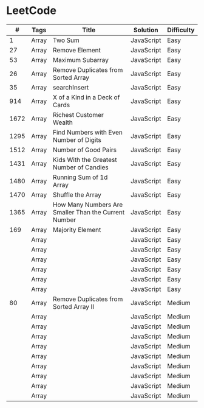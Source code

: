 # LeetCode
| # | Tags| Title | Solution | Difficulty|
| ---- | ---- | ---- | ----| ---- |
| 1 | Array | Two Sum | JavaScript | Easy |
| 27 | Array | Remove Element | JavaScript | Easy |
| 53 | Array | Maximum Subarray | JavaScript | Easy |
| 26 | Array | Remove Duplicates from Sorted Array | JavaScript | Easy |
| 35 | Array | searchInsert | JavaScript | Easy |
| 914 | Array | X of a Kind in a Deck of Cards | JavaScript | Easy |
| 1672 | Array | Richest Customer Wealth | JavaScript | Easy |
| 1295 | Array | Find Numbers with Even Number of Digits | JavaScript | Easy |
| 1512 | Array | Number of Good Pairs | JavaScript | Easy |
| 1431 | Array | Kids With the Greatest Number of Candies | JavaScript | Easy |
| 1480 | Array | Running Sum of 1d Array | JavaScript | Easy |
| 1470 | Array | Shuffle the Array | JavaScript | Easy |
| 1365 | Array | How Many Numbers Are Smaller Than the Current Number | JavaScript | Easy |
| 169 | Array | Majority Element | JavaScript | Easy |
|  | Array |  | JavaScript | Easy |
|  | Array |  | JavaScript | Easy |
|  | Array |  | JavaScript | Easy |
|  | Array |  | JavaScript | Easy |
|  | Array |  | JavaScript | Easy |
|  | Array |  | JavaScript | Easy |
| 80 | Array | Remove Duplicates from Sorted Array Ⅱ | JavaScript | Medium |
|  | Array |  | JavaScript | Medium |
|  | Array |  | JavaScript | Medium |
|  | Array |  | JavaScript | Medium |
|  | Array |  | JavaScript | Medium |
|  | Array |  | JavaScript | Medium |
|  | Array |  | JavaScript | Medium |
|  | Array |  | JavaScript | Medium |
|  | Array |  | JavaScript | Medium |
|  | Array |  | JavaScript | Medium |